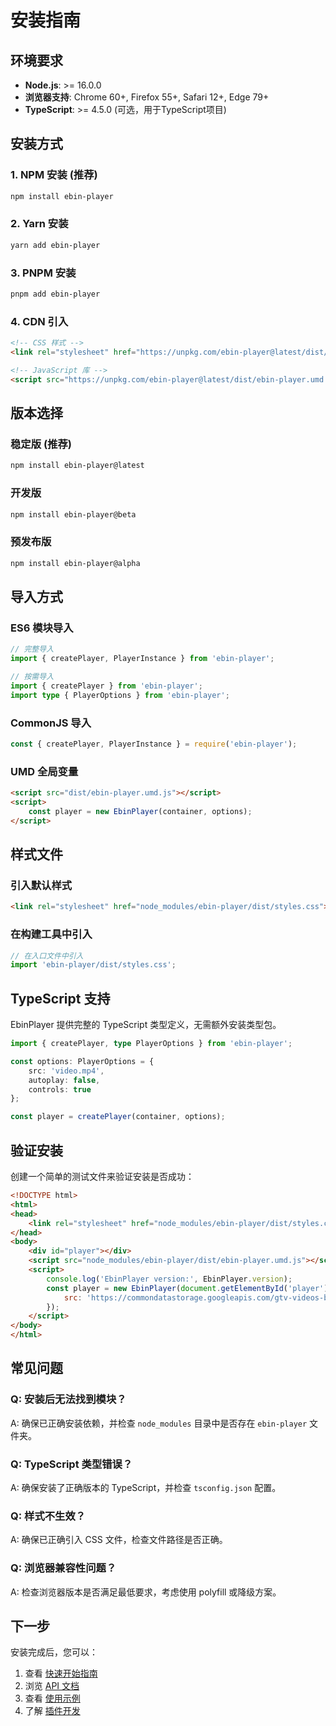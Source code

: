 # 安装指南

## 环境要求

- **Node.js**: >= 16.0.0
- **浏览器支持**: Chrome 60+, Firefox 55+, Safari 12+, Edge 79+
- **TypeScript**: >= 4.5.0 (可选，用于TypeScript项目)

## 安装方式

### 1. NPM 安装 (推荐)

```bash
npm install ebin-player
```

### 2. Yarn 安装

```bash
yarn add ebin-player
```

### 3. PNPM 安装

```bash
pnpm add ebin-player
```

### 4. CDN 引入

```html
<!-- CSS 样式 -->
<link rel="stylesheet" href="https://unpkg.com/ebin-player@latest/dist/styles.css">

<!-- JavaScript 库 -->
<script src="https://unpkg.com/ebin-player@latest/dist/ebin-player.umd.js"></script>
```

## 版本选择

### 稳定版 (推荐)
```bash
npm install ebin-player@latest
```

### 开发版
```bash
npm install ebin-player@beta
```

### 预发布版
```bash
npm install ebin-player@alpha
```

## 导入方式

### ES6 模块导入

```typescript
// 完整导入
import { createPlayer, PlayerInstance } from 'ebin-player';

// 按需导入
import { createPlayer } from 'ebin-player';
import type { PlayerOptions } from 'ebin-player';
```

### CommonJS 导入

```javascript
const { createPlayer, PlayerInstance } = require('ebin-player');
```

### UMD 全局变量

```html
<script src="dist/ebin-player.umd.js"></script>
<script>
    const player = new EbinPlayer(container, options);
</script>
```

## 样式文件

### 引入默认样式

```html
<link rel="stylesheet" href="node_modules/ebin-player/dist/styles.css">
```

### 在构建工具中引入

```typescript
// 在入口文件中引入
import 'ebin-player/dist/styles.css';
```

## TypeScript 支持

EbinPlayer 提供完整的 TypeScript 类型定义，无需额外安装类型包。

```typescript
import { createPlayer, type PlayerOptions } from 'ebin-player';

const options: PlayerOptions = {
    src: 'video.mp4',
    autoplay: false,
    controls: true
};

const player = createPlayer(container, options);
```

## 验证安装

创建一个简单的测试文件来验证安装是否成功：

```html
<!DOCTYPE html>
<html>
<head>
    <link rel="stylesheet" href="node_modules/ebin-player/dist/styles.css">
</head>
<body>
    <div id="player"></div>
    <script src="node_modules/ebin-player/dist/ebin-player.umd.js"></script>
    <script>
        console.log('EbinPlayer version:', EbinPlayer.version);
        const player = new EbinPlayer(document.getElementById('player'), {
            src: 'https://commondatastorage.googleapis.com/gtv-videos-bucket/sample/BigBuckBunny.mp4'
        });
    </script>
</body>
</html>
```

## 常见问题

### Q: 安装后无法找到模块？
A: 确保已正确安装依赖，并检查 `node_modules` 目录中是否存在 `ebin-player` 文件夹。

### Q: TypeScript 类型错误？
A: 确保安装了正确版本的 TypeScript，并检查 `tsconfig.json` 配置。

### Q: 样式不生效？
A: 确保已正确引入 CSS 文件，检查文件路径是否正确。

### Q: 浏览器兼容性问题？
A: 检查浏览器版本是否满足最低要求，考虑使用 polyfill 或降级方案。

## 下一步

安装完成后，您可以：

1. 查看 [快速开始指南](./quick-start.md)
2. 浏览 [API 文档](../api/)
3. 查看 [使用示例](../examples/)
4. 了解 [插件开发](../examples/plugin-development.md)
